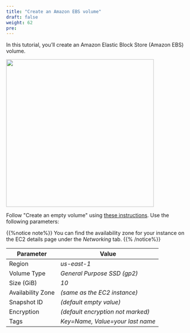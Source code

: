 ```yaml
---
title: "Create an Amazon EBS volume"
draft: false
weight: 62
pre: 
---
```


In this tutorial, you’ll create an Amazon Elastic Block Store (Amazon EBS) volume.

<img src='/images/ebs_backed_instance.png' width='400px'>

Follow "Create an empty volume" using [these instructions](https://docs.aws.amazon.com/AWSEC2/latest/UserGuide/ebs-creating-volume.html). 
Use the following parameters:

{{%notice note%}}
You can find the availability zone for your instance on the EC2 details page under the _Networking_ tab.
{{% /notice%}}


Parameter | Value
--- | ---
Region | _us-east-1_
Volume Type | _General Purpose SSD (gp2)_
Size (GiB) | _10_
Availability Zone | _(same as the EC2 instance)_
Snapshot ID | _(default empty value)_
Encryption | _(default encryption not marked)_
Tags | _Key=Name, Value=your last name_ 







